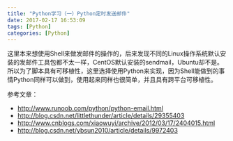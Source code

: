 ```yaml
---
title: "Python学习（一）Python定时发送邮件"
date: 2017-02-17 16:53:09
tags: [Python]
categories: [Python]
---
```


这里本来想使用Shell来做发邮件的操作的，后来发现不同的Linux操作系统默认安装的发邮件工具包都不太一样，CentOS默认安装的sendmail，Ubuntu却不是。所以为了脚本具有可移植性，这里选择使用Python来实现，因为Shell能做到的事情Python同样可以做到，使用起来同样也很简单，并且具有跨平台可移植性。



参考文章：

- http://www.runoob.com/python/python-email.html
- http://blog.csdn.net/littlethunder/article/details/29355403
- http://www.cnblogs.com/xiaowuyi/archive/2012/03/17/2404015.html
- http://blog.csdn.net/ybsun2010/article/details/9972403